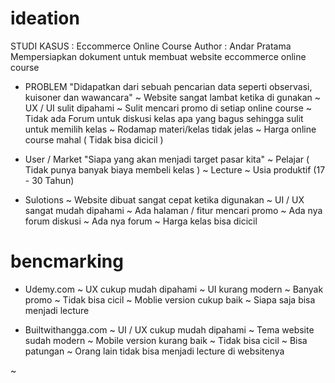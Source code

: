# ideation
   STUDI KASUS : Eccommerce Online Course
   Author : Andar Pratama
   Mempersiapkan dokument untuk membuat website eccommerce online course

   - PROBLEM
     "Didapatkan dari sebuah pencarian data seperti observasi, kuisoner dan wawancara"
     ~ Website sangat lambat ketika di gunakan
     ~ UX / UI sulit dipahami
     ~ Sulit mencari promo di setiap online course
     ~ Tidak ada Forum untuk diskusi kelas apa yang bagus sehingga sulit untuk memilih kelas
     ~ Rodamap materi/kelas tidak jelas
     ~ Harga online course mahal ( Tidak bisa dicicil )

   - User / Market
     "Siapa yang akan menjadi target pasar kita"
     ~ Pelajar ( Tidak punya banyak biaya membeli kelas )
     ~ Lecture
     ~ Usia produktif (17 - 30 Tahun)

   - Sulotions
     ~ Website dibuat sangat cepat ketika digunakan
     ~ UI / UX sangat mudah dipahami
     ~ Ada halaman / fitur mencari promo
     ~ Ada nya forum diskusi
     ~ Ada nya forum 
     ~ Harga kelas bisa dicicil

# bencmarking
   - Udemy.com
     ~ UX cukup mudah dipahami
     ~ UI kurang modern
     ~ Banyak promo
     ~ Tidak bisa cicil
     ~ Moblie version cukup baik
     ~ Siapa saja bisa menjadi lecture

   - Builtwithangga.com
     ~ UI / UX cukup mudah dipahami
     ~ Tema website sudah modern
     ~ Mobile version kurang baik
     ~ Tidak bisa cicil
     ~ Bisa patungan
     ~ Orang lain tidak bisa menjadi lecture di websitenya

   ~ 
